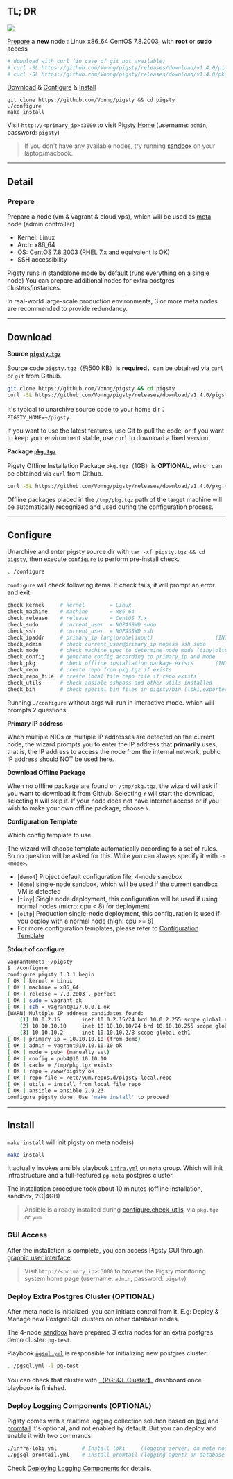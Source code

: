 
## TL; DR

![](../_media/how.svg)

[Prepare](#prepare) a **new** node : Linux x86_64 CentOS 7.8.2003, with **root** or **sudo** access

```bash
# download with curl (in case of git not available)
# curl -SL https://github.com/Vonng/pigsty/releases/download/v1.4.0/pigsty.tgz -o ~/pigsty.tgz  
# curl -SL https://github.com/Vonng/pigsty/releases/download/v1.4.0/pkg.tgz    -o /tmp/pkg.tgz
```

[Download](#download) & [Configure](#configure) & [Install](#install)

```
git clone https://github.com/Vonng/pigsty && cd pigsty
./configure
make install
```

Visit `http://<primary_ip>:3000` to visit Pigsty [Home](http://demo.pigsty.cc/d/home) (username: `admin`, password: `pigsty`)

> If you don't have any available nodes, try running [sandbox](s-sandbox.md) on your laptop/macbook.


----------------

## Detail

### Prepare

Prepare a node (vm & vagrant & cloud vps), which will be used as [meta](c-arch.md#meta-node) node (admin controller)

* Kernel: Linux
* Arch: x86_64
* OS: CentOS 7.8.2003 (RHEL 7.x and equivalent is OK)
* SSH accessibility

Pigsty runs in standalone mode by default (runs everything on a single node) 
You can prepare additional nodes for extra postgres clusters/instances.

In real-world large-scale production environments, 3 or more meta nodes are recommended to provide redundancy.



----------------

## Download

**Source [`pigsty.tgz`](t-prepare.md#pigsty-source)**

Source code `pigsty.tgz`（约500 KB）is **required**，can be obtained via `curl` or `git` from Github.

```bash
git clone https://github.com/Vonng/pigsty && cd pigsty
curl -SL https://github.com/Vonng/pigsty/releases/download/v1.4.0/pigsty.tgz -o ~/pigsty.tgz
```

It's typical to unarchive source code to your home dir：`PIGSTY_HOME=~/pigsty`.

If you want to use the latest features, use Git to pull the code, or if you want to keep your environment stable, use `curl` to download a fixed version.


**Package [`pkg.tgz`](t-prepare.md#pigsty-package)**

Pigsty Offline Installation Package `pkg.tgz`（1GB）is **OPTIONAL**, which can be obtained via `curl` from Github.

```bash
curl -SL https://github.com/Vonng/pigsty/releases/download/v1.4.0/pkg.tgz    -o /tmp/pkg.tgz
```

Offline packages placed in the `/tmp/pkg.tgz` path of the target machine will be automatically recognized and used during the configuration process.


----------------

## Configure

Unarchive and enter pigsty source dir with `tar -xf pigsty.tgz && cd pigsty`, then execute `configure` to perform pre-install check.

```bash
. /configure
```

`configure` will check following items. If check fails, it will prompt an error and exit.

```bash
check_kernel     # kernel        = Linux
check_machine    # machine       = x86_64
check_release    # release       = CentOS 7.x
check_sudo       # current_user  = NOPASSWD sudo
check_ssh        # current_user  = NOPASSWD ssh
check_ipaddr     # primary_ip (arg|probe|input)                    (INTERACTIVE: ask for ip)
check_admin      # check current_user@primary_ip nopass ssh sudo
check_mode       # check machine spec to determine node mode (tiny|oltp|olap|crit)
check_config     # generate config according to primary_ip and mode
check_pkg        # check offline installation package exists       (INTERACTIVE: ask for download)
check_repo       # create repo from pkg.tgz if exists
check_repo_file  # create local file repo file if repo exists
check_utils      # check ansible sshpass and other utils installed
check_bin        # check special bin files in pigsty/bin (loki,exporter) (require utils installed)
```

Running `./configure` without args will run in interactive mode. which will prompts 2 questions:


**Primary IP address**

When multiple NICs or multiple IP addresses are detected on the current node,
the wizard prompts you to enter the IP address that **primarily** uses,
that is, the IP address to access the node from the internal network. 
public IP address should NOT be used here.


**Download Offline Package**

When no offline package are found on `/tmp/pkg.tgz`, the wizard will ask if you want to download it from Github.
Selecting `Y` will start the download, selecting `N` will skip it. 
If your node does not have Internet access or if you wish to make your own offline package, choose `N`.


**Configuration Template**

Which config template to use.

The wizard will choose template automatically according to a set of rules. So no question will be asked for this.
While you can always specify it with `-m <mode>`.

* [`demo4`] Project default configuration file, 4-node sandbox
* [`demo`] single-node sandbox, which will be used if the current sandbox VM is detected
* [`tiny`] Single node deployment, this configuration will be used if using normal nodes (micro: cpu < 8) for deployment
* [`oltp`] Production single-node deployment, this configuration is used if you deploy with a normal node (high: cpu >= 8)
* For more configuration templates, please refer to [Configuration Template](https://github.com/Vonng/pigsty/tree/master/files/conf)

**Stdout of configure**

```bash
vagrant@meta:~/pigsty 
$ ./configure
configure pigsty 1.3.1 begin
[ OK ] kernel = Linux
[ OK ] machine = x86_64
[ OK ] release = 7.8.2003 , perfect
[ OK ] sudo = vagrant ok
[ OK ] ssh = vagrant@127.0.0.1 ok
[WARN] Multiple IP address candidates found:
    (1) 10.0.2.15	    inet 10.0.2.15/24 brd 10.0.2.255 scope global noprefixroute dynamic eth0
    (2) 10.10.10.10	    inet 10.10.10.10/24 brd 10.10.10.255 scope global noprefixroute eth1
    (3) 10.10.10.2	    inet 10.10.10.2/8 scope global eth1
[ OK ] primary_ip = 10.10.10.10 (from demo)
[ OK ] admin = vagrant@10.10.10.10 ok
[ OK ] mode = pub4 (manually set)
[ OK ] config = pub4@10.10.10.10
[ OK ] cache = /tmp/pkg.tgz exists
[ OK ] repo = /www/pigsty ok
[ OK ] repo file = /etc/yum.repos.d/pigsty-local.repo
[ OK ] utils = install from local file repo
[ OK ] ansible = ansible 2.9.23
configure pigsty done. Use 'make install' to proceed
```



----------------

## Install

`make install` will init pigsty on meta node(s)

```bash
make install
```

It actually invokes ansible playbook [`infra.yml`](p-infra.md) on `meta` group. 
Which will init infrastructure and a full-featured `pg-meta` postgres cluster.

The installation procedure took about 10 minutes (offline installation, sandbox, 2C|4GB)

> Ansible is already installed during [configure.check_utils](#configure), via `pkg.tgz` or `yum`


### GUI Access

After the installation is complete, you can access Pigsty GUI through [graphic user interface](s-interface.md).

> Visit `http://<primary_ip>:3000` to browse the Pigsty monitoring system home page (username: `admin`, password: `pigsty`)


### Deploy Extra Postgres Cluster (OPTIONAL)

After meta node is initialized, you can initiate control from it. 
E.g: Deploy & Manage new PostgreSQL clusters on other database nodes.

The 4-node [sandbox](s-sandbox.md) have prepared 3 extra nodes for an extra postgres demo cluster: `pg-test`.

Playbook [`pgsql.yml`](p-pgsql.md) is responsible for initializing new postgres cluster:

```bash
. /pgsql.yml -l pg-test
```

You can check that cluster with [【PGSQL Cluster】](http://demo.pigsty.cc/d/pgsql-cluster/pgsql-cluster?var-cls=pg-test) dashboard once playbook is finished.



### Deploy Logging Components (OPTIONAL)

Pigsty comes with a realtime logging collection solution based on [loki](https://grafana.com/oss/loki/) and [promtail](https://grafana.com/docs/loki/latest/clients/promtail/)
It's optional, and not enabled by default. But you can deploy and enable it with two commands:

```bash
./infra-loki.yml        # Install loki     (logging server) on meta node
./pgsql-promtail.yml    # Install promtail (logging agent) on database node
```

Check [Deploying Logging Components](t-logging.md) for details.

